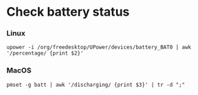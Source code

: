 # Check battery status


### Linux

```
upower -i /org/freedesktop/UPower/devices/battery_BAT0 | awk '/percentage/ {print $2}'
```

### MacOS

```
pmset -g batt | awk '/discharging/ {print $3}' | tr -d ";"
```
